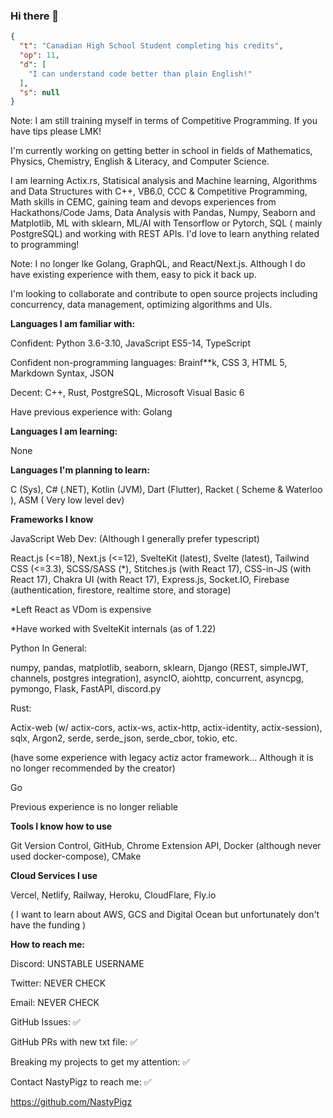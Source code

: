 ### Hi there 👋

```json
{
  "t": "Canadian High School Student completing his credits",
  "op": 11,
  "d": [
    "I can understand code better than plain English!"
  ],
  "s": null
}
```

Note: I am still training myself in terms of Competitive Programming. If you have tips please LMK!

I'm currently working on getting better in school in fields of Mathematics, Physics, Chemistry, English & Literacy, and Computer Science.

I am learning Actix.rs, Statisical analysis and Machine learning, Algorithms and Data Structures with C++, VB6.0, CCC & Competitive Programming, Math skills in CEMC, gaining team and devops experiences from Hackathons/Code Jams, Data Analysis with Pandas, Numpy, Seaborn and Matplotlib, ML with sklearn, ML/AI with Tensorflow or Pytorch, SQL ( mainly PostgreSQL) and working with REST APIs. I'd love to learn anything related to programming!

Note: I no longer lke Golang, GraphQL, and React/Next.js. Although I do have existing experience with them, easy to pick it back up.

I'm looking to collaborate and contribute to open source projects including concurrency, data management, optimizing algorithms and UIs.

**Languages I am familiar with:**

Confident: Python 3.6-3.10, JavaScript ES5-14, TypeScript

Confident non-programming languages: Brainf\*\*k, CSS 3, HTML 5, Markdown Syntax, JSON

Decent: C++, Rust, PostgreSQL, Microsoft Visual Basic 6

Have previous experience with: Golang

**Languages I am learning:**

None

**Languages I'm planning to learn:**

C (Sys), C# (.NET), Kotlin (JVM), Dart (Flutter), Racket ( Scheme & Waterloo ), ASM ( Very low level dev)

**Frameworks I know**

JavaScript Web Dev: (Although I generally prefer typescript)

React.js (<=18), Next.js (<=12), SvelteKit (latest), Svelte (latest), Tailwind CSS (<=3.3), SCSS/SASS (*), Stitches.js (with React 17), CSS-in-JS (with React 17), Chakra UI (with React 17), Express.js, Socket.IO, Firebase (authentication, firestore, realtime store, and storage)

*Left React as VDom is expensive

*Have worked with SvelteKit internals (as of 1.22)

Python In General:

numpy, pandas, matplotlib, seaborn, sklearn, Django (REST, simpleJWT, channels, postgres integration), asyncIO, aiohttp, concurrent, asyncpg, pymongo, Flask, FastAPI, discord.py

Rust:

Actix-web (w/ actix-cors, actix-ws, actix-http, actix-identity, actix-session), sqlx, Argon2, serde, serde_json, serde_cbor, tokio, etc.

(have some experience with legacy actiz actor framework... Although it is no longer recommended by the creator)

Go

Previous experience is no longer reliable

**Tools I know how to use**

Git Version Control, GitHub, Chrome Extension API, Docker (although never used docker-compose), CMake

**Cloud Services I use**

Vercel, Netlify, Railway, Heroku, CloudFlare, Fly.io

( I want to learn about AWS, GCS and Digital Ocean but unfortunately don't have the funding )

**How to reach me:**

Discord: UNSTABLE USERNAME

Twitter: NEVER CHECK

Email: NEVER CHECK

GitHub Issues: ✅

GitHub PRs with new txt file: ✅

Breaking my projects to get my attention: ✅

Contact NastyPigz to reach me: ✅

https://github.com/NastyPigz

<!--
**PullStackPigDev/PullStackPigDev** is a ✨ _special_ ✨ repository because its `README.md` (this file) appears on your GitHub profile.

Here are some ideas to get you started:

- 🔭 I’m currently working on **get my highschool credits**
- 🌱 I’m currently learning ...
- 👯 I’m looking to collaborate on ...
- 🤔 I’m looking for help with ...
- 💬 Ask me about ...
- 📫 How to reach me: ...
- 😄 Pronouns: ...
- ⚡ Fun fact: ...
-->
